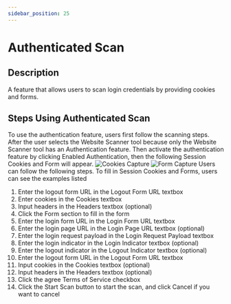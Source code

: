 ```yaml
---
sidebar_position: 25
---
```


# Authenticated Scan

## Description 
A feature that allows users to scan login credentials by providing cookies and forms.

## Steps Using Authenticated Scan
To use the authentication feature, users first follow the scanning steps. After the user selects the Website Scanner tool because only the Website Scanner tool has an Authentication feature. Then activate the authentication feature by clicking Enabled Authentication, then the following Session Cookies and Form will appear.
![Cookies Capture](/img/capture/cookies.png) ![Form Capture](/img/capture/form.png)
Users can follow the following steps.
To fill in Session Cookies and Forms, users can see the examples listed
1. Enter the logout form URL in the Logout Form URL textbox 
2. Enter cookies in the Cookies textbox 
3. Input headers in the Headers textbox (optional)
4. Click the Form section to fill in the form 
5. Enter the login form URL in the Login Form URL textbox 
6. Enter the login page URL in the Login Page URL textbox (optional)
7. Enter the login request payload in the Login Request Payload textbox 
8. Enter the login indicator in the Login Indicator textbox (optional)
9. Enter the logout indicator in the Logout Indicator textbox (optional)
10. Enter the logout form URL in the Logout Form URL textbox 
11. Input cookies in the Cookies textbox (optional)
12. Input headers in the Headers textbox (optional)
13. Click the agree Terms of Service checkbox 
14. Click the Start Scan button to start the scan, and click Cancel if you want to cancel
